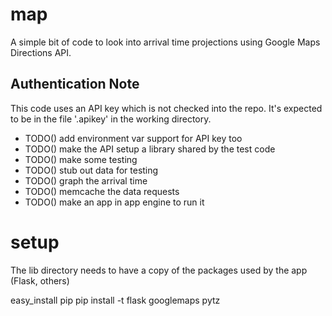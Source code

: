 # map

A simple bit of code to look into arrival time projections using
Google Maps Directions API.

## Authentication Note
This code uses an API key which is not checked into the repo.  It's expected to
be in the file '.apikey' in the working directory.

   * TODO() add environment var support for API key too
   * TODO() make the API setup a library shared by the test code
   * TODO() make some testing 
   * TODO() stub out data for testing
   * TODO() graph the arrival time
   * TODO() memcache the data requests
   * TODO() make an app in app engine to run it

# setup
  The lib directory needs to have a copy of the packages used by the app
(Flask, others)

easy_install pip
pip install -t flask googlemaps pytz


